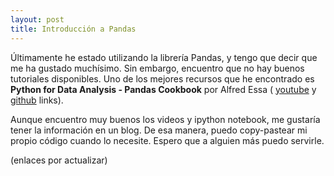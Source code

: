 ```yaml
---
layout: post
title: Introducción a Pandas
---
```


Últimamente he estado utilizando la librería Pandas, y tengo que decir que me ha gustado muchísimo.
Sin embargo, encuentro que no hay buenos tutoriales disponibles. Uno de los mejores recursos que he encontrado es 
**Python for Data Analysis - Pandas Cookbook** por Alfred Essa (
[youtube](https://www.youtube.com/watch?v=eRpFC2CKvao&list=PLyBBc46Y6aAz54aOUgKXXyTcEmpMisAq3) 
y [github](https://github.com/alfredessa/pdacookbook) links). 

Aunque encuentro muy buenos los videos y ipython notebook, me gustaría tener la información en un blog.
De esa manera, puedo copy-pastear mi propio código cuando lo necesite. Espero que a alguien más puedo servirle. 

(enlaces por actualizar)

